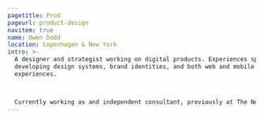 ```yaml
---
pagetitle: Prod
pageurl: product-design
navitem: true
name: Owen Dodd
location: Copenhagen & New York
intro: >-
  A designer and strategist working on digital products. Experiences spans
  developing design systems, brand identities, and both web and mobile
  experiences.



  Currently working as and independent consultant, previously at The New York Times, and Artsy.
---
```


